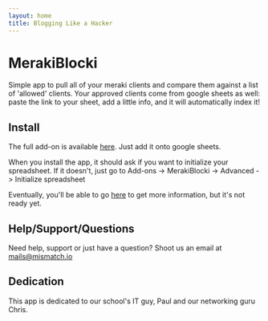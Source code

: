 ```yaml
---
layout: home
title: Blogging Like a Hacker
---
```


# MerakiBlocki

Simple app to pull all of your meraki clients and compare them against a list of 'allowed' clients. Your approved clients come from google sheets as well: paste the link to your sheet, add a little info, and it will automatically index it!

## Install

The full add-on is available [here](https://chrome.google.com/webstore/detail/merakiblocki/gfahbfffpkbhomhgmnnlbbonfkgdjmdf). Just add it onto google sheets.

When you install the app, it should ask if you want to initialize your spreadsheet. If it doesn't, just go to Add-ons -> MerakiBlocki -> Advanced -> Initialize spreadsheet

Eventually, you'll be able to go [here](https://mismatch.io/index.php/merakiapp) to get more information, but it's not ready yet.

## Help/Support/Questions

Need help, support or just have a question? Shoot us an email at [mails@mismatch.io](mailto:mails@mismatch.io)

## Dedication

This app is dedicated to our school's IT guy, Paul and our networking guru Chris.
